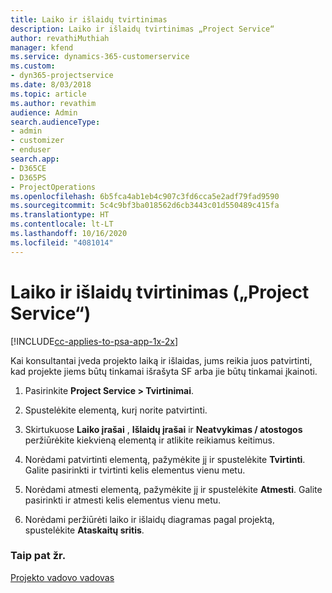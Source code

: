 ```yaml
---
title: Laiko ir išlaidų tvirtinimas
description: Laiko ir išlaidų tvirtinimas „Project Service“
author: revathiMuthiah
manager: kfend
ms.service: dynamics-365-customerservice
ms.custom:
- dyn365-projectservice
ms.date: 8/03/2018
ms.topic: article
ms.author: revathim
audience: Admin
search.audienceType:
- admin
- customizer
- enduser
search.app:
- D365CE
- D365PS
- ProjectOperations
ms.openlocfilehash: 6b5fca4ab1eb4c907c3fd6cca5e2adf79fad9590
ms.sourcegitcommit: 5c4c9bf3ba018562d6cb3443c01d550489c415fa
ms.translationtype: HT
ms.contentlocale: lt-LT
ms.lasthandoff: 10/16/2020
ms.locfileid: "4081014"
---
```

# <a name="approve-time-and-expenses-project-service"></a>Laiko ir išlaidų tvirtinimas („Project Service“)

[!INCLUDE[cc-applies-to-psa-app-1x-2x](../includes/cc-applies-to-psa-app-1x-2x.md)]

Kai konsultantai įveda projekto laiką ir išlaidas, jums reikia juos patvirtinti, kad projekte jiems būtų tinkamai išrašyta SF arba jie būtų tinkamai įkainoti.  
  
1.  Pasirinkite **Project Service > Tvirtinimai**.  
  
2.  Spustelėkite elementą, kurį norite patvirtinti.  
  
3.  Skirtukuose **Laiko įrašai** , **Išlaidų įrašai** ir **Neatvykimas / atostogos** peržiūrėkite kiekvieną elementą ir atlikite reikiamus keitimus.  
  
4.  Norėdami patvirtinti elementą, pažymėkite jį ir spustelėkite **Tvirtinti**. Galite pasirinkti ir tvirtinti kelis elementus vienu metu.  
  
5.  Norėdami atmesti elementą, pažymėkite jį ir spustelėkite **Atmesti**. Galite pasirinkti ir atmesti kelis elementus vienu metu.  
  
6.  Norėdami peržiūrėti laiko ir išlaidų diagramas pagal projektą, spustelėkite **Ataskaitų sritis**.  
  
### <a name="see-also"></a>Taip pat žr.  
 [Projekto vadovo vadovas](../psa/project-manager-guide.md)
